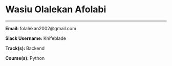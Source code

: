 <!DOCTYPE html>
<html lang="en">
<head>
    <meta charset="UTF-8">
    <title>Candidate Profile</title>
</head>

<body>
    <h1>Wasiu Olalekan Afolabi</h1>
    <hr>
    <p><strong>Email: </strong>folalekan2002@gmail.com</p>
    <p><strong>Slack Username: </strong>Knifeblade</p>
    <p><strong>Track(s): </strong>Backend</p>
    <p><strong>Course(s): </strong>Python</p>
</body>
</html>